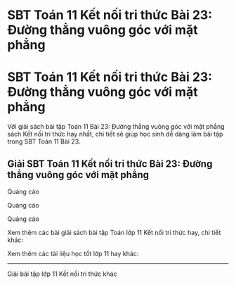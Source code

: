 # SBT Toán 11 Kết nối tri thức Bài 23: Đường thẳng vuông góc với mặt phẳng

# SBT Toán 11 Kết nối tri thức Bài 23: Đường thẳng vuông góc với mặt phẳng

Với giải sách bài tập Toán 11 Bài 23: Đường thẳng vuông góc với mặt phẳng sách Kết nối tri thức hay nhất, chi tiết sẽ giúp học sinh dễ dàng làm bài tập trong SBT Toán 11 Bài 23.

## Giải SBT Toán 11 Kết nối tri thức Bài 23: Đường thẳng vuông góc với mặt phẳng

Quảng cáo

Quảng cáo

Quảng cáo

Xem thêm các bài giải sách bài tập Toán lớp 11 Kết nối tri thức hay, chi tiết khác:

Xem thêm các tài liệu học tốt lớp 11 hay khác:

* * *

Giải bài tập lớp 11 Kết nối tri thức khác
